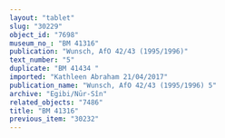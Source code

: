 ```yaml
---
layout: "tablet"
slug: "30229"
object_id: "7698"
museum_no_: "BM 41316"
publication: "Wunsch, AfO 42/43 (1995/1996)"
text_number: "5"
duplicate: "BM 41434 "
imported: "Kathleen Abraham 21/04/2017"
publication_name: "Wunsch, AfO 42/43 (1995/1996) 5"
archive: "Egibi/Nūr-Sîn"
related_objects: "7486"
title: "BM 41316"
previous_item: "30232"
---
```

